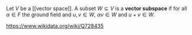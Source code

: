 Let $V$ be a [[vector space]]. A subset $W \subseteq V$ is a **vector subspace** if for all $\alpha \in F$ the ground field and $u,v \in W$, $\alpha v \in W$ and $u+v \in W$.

https://www.wikidata.org/wiki/Q728435
